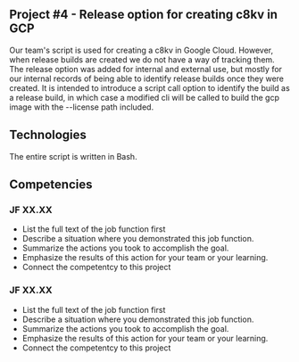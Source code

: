 ## Project #4 - Release option for creating c8kv in GCP

Our team's script is used for creating a c8kv in Google Cloud. However, when release builds are created we do not have a way of tracking them.
The release option was added for internal and external use, but mostly for our internal records of being able to identify release builds once they were created. It is intended to introduce a script call option to identify the build as a release build, in which case a modified cli will be called to build the gcp image with the --license path included. 

## Technologies
The entire script is written in Bash.

## Competencies
### JF XX.XX
- List the full text of the job function first
- Describe a situation where you demonstrated  this job function.
- Summarize the actions you took to accomplish the goal. 
- Emphasize the results of this action for your team or your learning. 
- Connect the competentcy to this project

### JF XX.XX
- List the full text of the job function first
- Describe a situation where you demonstrated  this job function.
- Summarize the actions you took to accomplish the goal. 
- Emphasize the results of this action for your team or your learning. 
- Connect the competentcy to this project
